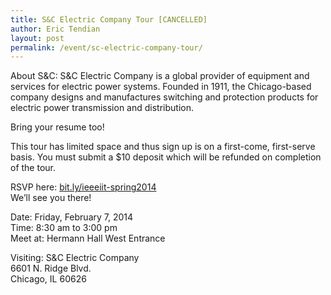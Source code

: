 ```yaml
---
title: S&C Electric Company Tour [CANCELLED]
author: Eric Tendian
layout: post
permalink: /event/sc-electric-company-tour/
---
```


About S&C: S&C Electric Company is a global provider of equipment and services for electric power systems. Founded in 1911, the Chicago-based company designs and manufactures switching and protection products for electric power transmission and distribution.

Bring your resume too!

This tour has limited space and thus sign up is on a first-come, first-serve basis. You must submit a $10 deposit which will be refunded on completion of the tour.

RSVP here: [bit.ly/ieeeiit-spring2014](http://bit.ly/ieeeiit-spring2014)<br>
We’ll see you there!

Date: Friday, February 7, 2014<br>
Time: 8:30 am to 3:00 pm<br>
Meet at: Hermann Hall West Entrance

Visiting:
S&C Electric Company<br>
6601 N. Ridge Blvd.<br>
Chicago, IL 60626
